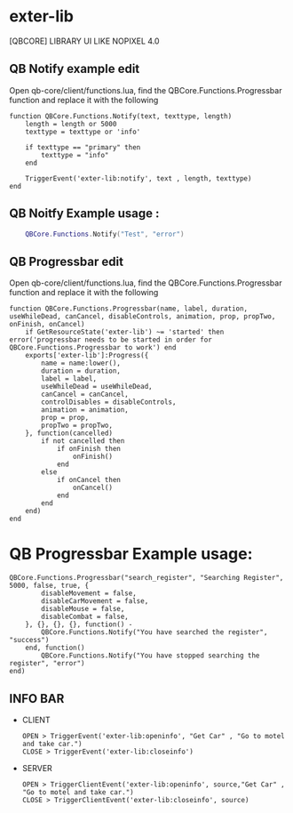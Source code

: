 # exter-lib
[QBCORE] LIBRARY UI LIKE NOPIXEL 4.0


## QB Notify example edit

Open qb-core/client/functions.lua, find the QBCore.Functions.Progressbar function and replace it with the following

```
function QBCore.Functions.Notify(text, texttype, length)
    length = length or 5000
    texttype = texttype or 'info'

    if texttype == "primary" then 
        texttype = "info"
    end

    TriggerEvent('exter-lib:notify', text , length, texttype)
end
```

## QB Noitfy Example usage :
```lua
    QBCore.Functions.Notify("Test", "error")
```

## QB Progressbar edit

Open qb-core/client/functions.lua, find the QBCore.Functions.Progressbar function and replace it with the following

```
function QBCore.Functions.Progressbar(name, label, duration, useWhileDead, canCancel, disableControls, animation, prop, propTwo, onFinish, onCancel)
    if GetResourceState('exter-lib') ~= 'started' then error('progressbar needs to be started in order for QBCore.Functions.Progressbar to work') end
    exports['exter-lib']:Progress({
        name = name:lower(),
        duration = duration,
        label = label,
        useWhileDead = useWhileDead,
        canCancel = canCancel,
        controlDisables = disableControls,
        animation = animation,
        prop = prop,
        propTwo = propTwo,
    }, function(cancelled)
        if not cancelled then
            if onFinish then
                onFinish()
            end
        else
            if onCancel then
                onCancel()
            end
        end
    end)
end
```

# QB Progressbar Example usage:
```
QBCore.Functions.Progressbar("search_register", "Searching Register", 5000, false, true, {
        disableMovement = false,
        disableCarMovement = false,
        disableMouse = false,
        disableCombat = false,
    }, {}, {}, {}, function() -
        QBCore.Functions.Notify("You have searched the register", "success")
    end, function() 
        QBCore.Functions.Notify("You have stopped searching the register", "error")
end)
```

## INFO BAR

- CLIENT

      OPEN > TriggerEvent('exter-lib:openinfo', "Get Car" , "Go to motel and take car.")
      CLOSE > TriggerEvent('exter-lib:closeinfo')

- SERVER

      OPEN > TriggerClientEvent('exter-lib:openinfo', source,"Get Car" , "Go to motel and take car.")
      CLOSE > TriggerClientEvent('exter-lib:closeinfo', source)


